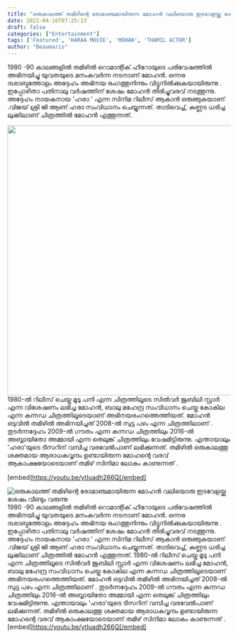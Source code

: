 ```yaml
---
title: "ഒരുകാലത്ത് തമിഴിന്റെ രോമാഞ്ചമായിരുന്ന മോഹൻ വലിയൊരു ഇടവേളയ്ക്കു ശേഷം വീണ്ടും വരുന്നു"
date: 2022-04-16T07:25:13
draft: false
categories: ["Entertainment"]
tags: ['Featured', 'HARAA MOVIE', 'MOHAN', 'THAMIL ACTOR']
author: "Beaumaris"
---
```


1980 -90 കാലങ്ങളിൽ തമിഴിൽ റൊമാന്റിക് ഹീറോയുടെ പരിവേഷത്തിൽ അഭിനയിച്ചു യുവതയുടെ മനംകവർന്ന നടനാണ് മോഹൻ. ഒന്നര ദശാബ്ദത്തോളം അദ്ദേഹം അഭിനയ രംഗത്തുനിന്നും വിട്ടുനിൽക്കുകയായിരുന്നു . ഇപ്പോഴിതാ പതിനാലു വർഷത്തിന് ശേഷം മോഹൻ തിരിച്ചുവരവ് നടത്തുന്നു. അദ്ദേഹം നായകനായ 'ഹരാ ' എന്ന സിനിമ റിലീസ് ആകാൻ ഒരുങ്ങുകയാണ് .വിജയ് ശ്രീ ജി ആണ് ഹരാ സംവിധാനം ചെയ്യുന്നത്. താടിവെച്ച്, കണ്ണട ധരിച്ച ലുക്കിലാണ് ചിത്രത്തിൽ മോഹൻ എത്തുന്നത്.

<img class="wp-image-329847 aligncenter" src="https://cdn.boolokam.com/articles/2022/04/SSSSSSSSS.jpg" alt="" width="761" height="609" />1980-ൽ റിലീസ് ചെയ്ത മൂടു പനി എന്ന ചിത്രത്തിലൂടെ സിൽവർ ജൂബിലി സ്റ്റാർ എന്ന വിശേഷണം ലഭിച്ച മോഹൻ, ബാലു മഹേന്ദ്ര സംവിധാനം ചെയ്ത കോകില എന്ന കന്നഡ ചിത്രത്തിലൂടെയാണ് അഭിനയരം​ഗത്തെത്തിയത്. മോഹൻ ഒടുവിൽ തമിഴിൽ അഭിനയിച്ചത് 2008-ൽ സുട്ട പഴം എന്ന ചിത്രത്തിലാണ് . തുടർന്നദ്ദേഹം 2009-ൽ ​ഗൗതം എന്ന കന്നഡ ചിത്രത്തിലും 2016-ൽ അബ്ബായിതോ അമ്മായി എന്ന തെലുങ്ക് ചിത്രത്തിലും വേഷമിട്ടിരുന്നു. എന്തായാലും 'ഹരാ'യുടെ ടീസറിന് വമ്പിച്ച വരവേൽപാണ്‌ ലഭിക്കുന്നത്. തമിഴിൽ ഒരുകാലത്തു ശക്തമായ ആരാധകവൃന്ദം ഉണ്ടായിരുന്ന മോഹന്റെ വരവ് ആകാംക്ഷയോടെയാണ് തമിഴ് സിനിമാ ലോകം കാണുന്നത് .

[embed]https://youtu.be/ytIuadh266Q[/embed]


![ഒരുകാലത്ത് തമിഴിന്റെ രോമാഞ്ചമായിരുന്ന മോഹൻ വലിയൊരു ഇടവേളയ്ക്കു ശേഷം വീണ്ടും വരുന്നു](https://cdn.boolokam.com/articles/2022/04/SSSSSSSSS.jpg)1980 -90 കാലങ്ങളിൽ തമിഴിൽ റൊമാന്റിക് ഹീറോയുടെ പരിവേഷത്തിൽ അഭിനയിച്ചു യുവതയുടെ മനംകവർന്ന നടനാണ് മോഹൻ. ഒന്നര ദശാബ്ദത്തോളം അദ്ദേഹം അഭിനയ രംഗത്തുനിന്നും വിട്ടുനിൽക്കുകയായിരുന്നു . ഇപ്പോഴിതാ പതിനാലു വർഷത്തിന് ശേഷം മോഹൻ തിരിച്ചുവരവ് നടത്തുന്നു. അദ്ദേഹം നായകനായ 'ഹരാ ' എന്ന സിനിമ റിലീസ് ആകാൻ ഒരുങ്ങുകയാണ് .വിജയ് ശ്രീ ജി ആണ് ഹരാ സംവിധാനം ചെയ്യുന്നത്. താടിവെച്ച്, കണ്ണട ധരിച്ച ലുക്കിലാണ് ചിത്രത്തിൽ മോഹൻ എത്തുന്നത്. 1980-ൽ റിലീസ് ചെയ്ത മൂടു പനി എന്ന ചിത്രത്തിലൂടെ സിൽവർ ജൂബിലി സ്റ്റാർ എന്ന വിശേഷണം ലഭിച്ച മോഹൻ, ബാലു മഹേന്ദ്ര സംവിധാനം ചെയ്ത കോകില എന്ന കന്നഡ ചിത്രത്തിലൂടെയാണ് അഭിനയരം​ഗത്തെത്തിയത്. മോഹൻ ഒടുവിൽ തമിഴിൽ അഭിനയിച്ചത് 2008-ൽ സുട്ട പഴം എന്ന ചിത്രത്തിലാണ് . തുടർന്നദ്ദേഹം 2009-ൽ ​ഗൗതം എന്ന കന്നഡ ചിത്രത്തിലും 2016-ൽ അബ്ബായിതോ അമ്മായി എന്ന തെലുങ്ക് ചിത്രത്തിലും വേഷമിട്ടിരുന്നു. എന്തായാലും 'ഹരാ'യുടെ ടീസറിന് വമ്പിച്ച വരവേൽപാണ്‌ ലഭിക്കുന്നത്. തമിഴിൽ ഒരുകാലത്തു ശക്തമായ ആരാധകവൃന്ദം ഉണ്ടായിരുന്ന മോഹന്റെ വരവ് ആകാംക്ഷയോടെയാണ് തമിഴ് സിനിമാ ലോകം കാണുന്നത് . [embed]https://youtu.be/ytIuadh266Q[/embed]
